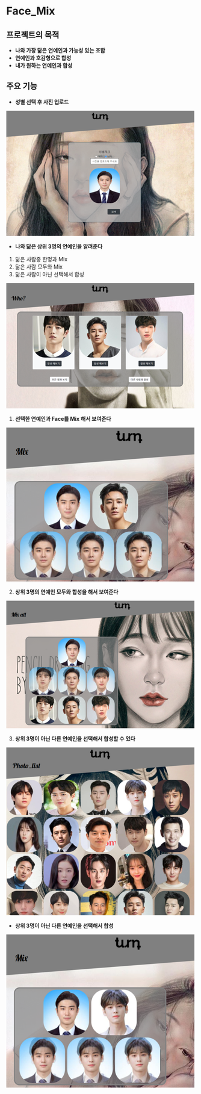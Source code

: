 # Face_Mix

## 프로젝트의 목적

* **나와 가장 닮은 연예인과 가능성 있는 조합**
* **연예인과 호감형으로 합성**
* **내가 원하는 연예인과 합성**

## 주요 기능

* **성별 선택 후 사진 업로드**

![index_page_2](/img/index_page_2.PNG)

* **나와 닮은 상위 3명의 연예인을 알려준다**
1. 닮은 사람중 한명과 Mix
2. 닮은 사람 모두와 Mix
3. 닮은 사람이 아닌 선택해서 합성

![who_page](/img/who_page.PNG)

1. **선택한 연예인과 Face를 Mix 해서 보여준다**

![mix_page](/img/mix_page.PNG)

2. **상위 3명의 연예인 모두와 합성을 해서 보여준다**

![mix_all_page](/img/mix_all_page.PNG)

3. **상위 3명이 아닌 다른 연예인을 선택해서 합성할 수 있다**

![photo_list_page](/img/photo_list_page.PNG)

* **상위 3명이 아닌 다른 연예인을 선택해서 합성**

![mix_page_2](/img/mix_page_2.PNG)


